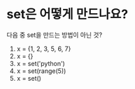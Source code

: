 # set은 어떻게 만드나요?

다음 중 set을 만드는 방법이 아닌 것?

1) x = {1, 2, 3, 5, 6, 7}
2) x = {}
3) x = set('python')
4) x = set(range(5))
5) x = set()
